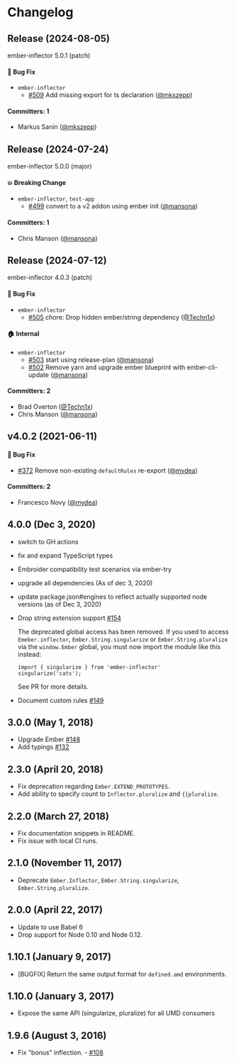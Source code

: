 # Changelog

## Release (2024-08-05)

ember-inflector 5.0.1 (patch)

#### :bug: Bug Fix
* `ember-inflector`
  * [#509](https://github.com/emberjs/ember-inflector/pull/509) Add missing export for ts declaration ([@mkszepp](https://github.com/mkszepp))

#### Committers: 1
- Markus Sanin ([@mkszepp](https://github.com/mkszepp))

## Release (2024-07-24)

ember-inflector 5.0.0 (major)

#### :boom: Breaking Change
* `ember-inflector`, `test-app`
  * [#499](https://github.com/emberjs/ember-inflector/pull/499) convert to a v2 addon using ember init ([@mansona](https://github.com/mansona))

#### Committers: 1
- Chris Manson ([@mansona](https://github.com/mansona))

## Release (2024-07-12)

ember-inflector 4.0.3 (patch)

#### :bug: Bug Fix
* `ember-inflector`
  * [#505](https://github.com/emberjs/ember-inflector/pull/505) chore: Drop hidden ember/string dependency ([@Techn1x](https://github.com/Techn1x))

#### :house: Internal
* `ember-inflector`
  * [#503](https://github.com/emberjs/ember-inflector/pull/503) start using release-plan ([@mansona](https://github.com/mansona))
  * [#502](https://github.com/emberjs/ember-inflector/pull/502) Remove yarn and upgrade ember blueprint with ember-cli-update ([@mansona](https://github.com/mansona))

#### Committers: 2
- Brad Overton ([@Techn1x](https://github.com/Techn1x))
- Chris Manson ([@mansona](https://github.com/mansona))

## v4.0.2 (2021-06-11)

#### :bug: Bug Fix
* [#372](https://github.com/emberjs/ember-inflector/pull/372) Remove non-existing `defaultRules` re-export ([@mydea](https://github.com/mydea))

#### Committers: 2
- Francesco Novy ([@mydea](https://github.com/mydea))


## 4.0.0 (Dec 3, 2020)

- switch to GH actions
- fix and expand TypeScript types
- Embroider compatibility test scenarios via ember-try
- upgrade all dependencies (As of dec 3, 2020)
- update package.json#engines to reflect actually supported node versions (as of Dec 3, 2020)
- Drop string extension support [#154](https://github.com/emberjs/ember-inflector/pull/154)

  The deprecated global access has been removed. If you used to access `Emeber.inflector`,
  `Ember.String.singularize` or `Ember.String.pluralize` via the `window.Ember` global,
  you must now import the module like this instead:
  ```
  import { singularize } from 'ember-inflector'
  singularize('cats');
  ```

  See PR for more details.

- Document custom rules [#149](https://github.com/emberjs/ember-inflector/pull/149)

## 3.0.0 (May 1, 2018)

- Upgrade Ember [#148](https://github.com/emberjs/ember-inflector/pull/148)
- Add typings [#132](https://github.com/emberjs/ember-inflector/pull/132)

## 2.3.0 (April 20, 2018)

- Fix deprecation regarding `Ember.EXTEND_PROTOTYPES`.
- Add ability to specify count to `Inflector.pluralize` and `{{pluralize`.

## 2.2.0 (March 27, 2018)

- Fix documentation snippets in README.
- Fix issue with local CI runs.

## 2.1.0 (November 11, 2017)

- Deprecate `Ember.Inflector`, `Ember.String.singularize`, `Ember.String.pluralize`.

## 2.0.0 (April 22, 2017)

- Update to use Babel 6
- Drop support for Node 0.10 and Node 0.12.

## 1.10.1 (January 9, 2017)

- [BUGFIX] Return the same output format for `defined.amd` environments.

## 1.10.0 (January 3, 2017)

- Expose the same API (singularize, pluralize) for all UMD consumers

## 1.9.6 (August 3, 2016)

- Fix "bonus" inflection. - [#108](https://github.com/emberjs/ember-inflector/pull/108)
